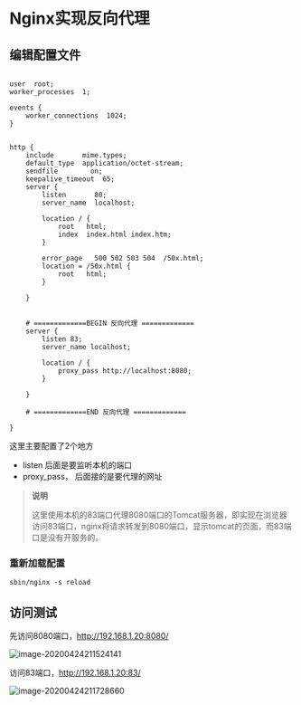 # Nginx实现反向代理

## 编辑配置文件

```

user  root;
worker_processes  1;

events {
    worker_connections  1024;
}


http {
    include       mime.types;
    default_type  application/octet-stream;
    sendfile        on;
    keepalive_timeout  65;
    server {
        listen       80;
        server_name  localhost;

        location / {
            root   html;
            index  index.html index.htm;
        }

        error_page   500 502 503 504  /50x.html;
        location = /50x.html {
            root   html;
        }

    }

	
	# =============BEGIN 反向代理 =============
	server {
		listen 83;
		server_name localhost;
		
		location / {
			proxy_pass http://localhost:8080;
		}

    }
	
	# =============END 反向代理 =============

}

```

这里主要配置了2个地方

- listen 后面是要监听本机的端口
- proxy_pass， 后面接的是要代理的网址

>**说明**
>
>这里使用本机的83端口代理8080端口的Tomcat服务器，即实现在浏览器访问83端口，nginx将请求转发到8080端口，显示tomcat的页面，而83端口是没有开服务的。



### 重新加载配置

```
sbin/nginx -s reload
```



## 访问测试

先访问8080端口，http://192.168.1.20:8080/

![image-20200424211524141](https://gitee.com/AlanLee97/assert/raw/master/note_images/image-20200424211524141.png)

访问83端口，http://192.168.1.20:83/

![image-20200424211728660](https://gitee.com/AlanLee97/assert/raw/master/note_images/image-20200424211728660.png)